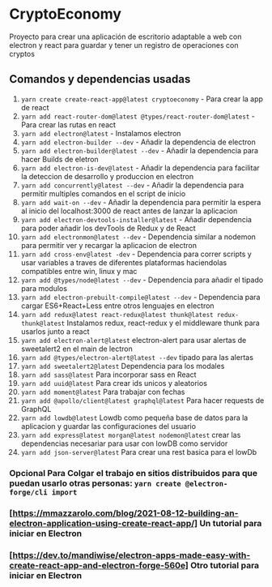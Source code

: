 # CryptoEconomy

Proyecto para crear una aplicación de escritorio adaptable a web con electron y react para guardar y tener un registro de operaciones con cryptos

## Comandos y dependencias usadas

1. `yarn create create-react-app@latest cryptoeconomy` - Para crear la app de react
2. `yarn add react-router-dom@latest @types/react-router-dom@latest` - Para crear las rutas en react
3. `yarn add electron@latest` - Instalamos electron
4. `yarn add electron-builder --dev` - Añadir la dependencia de electron
5. `yarn add electron-builder@latest --dev` - Añadir la dependencia para hacer Builds de eletron
6. `yarn add electron-is-dev@latest` - Añadir la dependencia para facilitar la deteccion de desarrollo y produccion en electron
7. `yarn add concurrently@latest --dev` - Añadir la dependencia para permitir multiples comandos en el script de inicio
8. `yarn add wait-on --dev` - Añadir la dependencia para permitir la espera al inicio del localhost:3000 de react antes de lanzar la aplicacion
9. `yarn add electron-devtools-installer@latest` - Añadir dependencia para poder añadir los devTools de Redux y de React
10. `yarn add electronmon@latest --dev` - Dependencia similar a nodemon para permitir ver y recargar la aplicacion de electron
11. `yarn add cross-env@latest -dev` - Dependencia para correr scripts y usar variables a traves de diferentes plataformas haciendolas compatibles entre win, linux y mac
12. `yarn add @types/node@latest --dev` - Dependencia para añadir el tipado para modulos
13. `yarn add electron-prebuilt-compile@latest --dev` - Dependencia para cargar ES6+React+Less entre otros lenguajes en electron
14. `yarn add redux@latest react-redux@latest thunk@latest redux-thunk@latest` Instalamos redux, react-redux y el middleware thunk para usarlos junto a react
15. `yarn add electron-alert@latest` electron-alert para usar alertas de sweetalert2 en el main de lectron
16. `yarn add @types/electron-alert@latest --dev` tipado para las alertas
17. `yarn add sweetalert2@latest` Dependencia para los modales
18. `yarn add sass@latest` Para incorporar sass en React
19. `yarn add uuid@latest` Para crear ids unicos y aleatorios
20. `yarn add moment@latest` Para trabajar con fechas
21. `yarn add @apollo/client@latest graphql@latest` Para hacer requests de GraphQL
22. `yarn add lowdb@latest` Lowdb como pequeña base de datos para la aplicacion y guardar las configuraciones del usuario
23. `yarn add express@latest morgan@latest nodemon@latest` crear las dependencias necesariar para usar con lowDB como servidor
24. `yarn add json-server@latest` Para crear una rest basica para el lowDb

### Opcional Para Colgar el trabajo en sitios distribuidos para que puedan usarlo otras personas: `yarn create @electron-forge/cli import`

### [https://mmazzarolo.com/blog/2021-08-12-building-an-electron-application-using-create-react-app/] Un tutorial para iniciar en Electron

### [https://dev.to/mandiwise/electron-apps-made-easy-with-create-react-app-and-electron-forge-560e] Otro tutorial para iniciar en Electron

